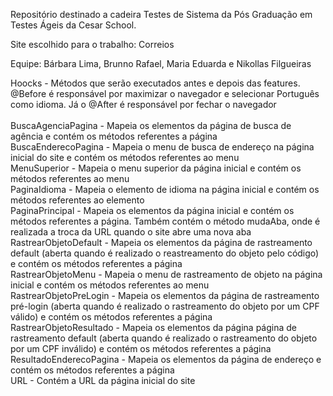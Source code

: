 Repositório destinado a cadeira Testes de Sistema da Pós Graduação em Testes Ágeis da Cesar School.

Site escolhido para o trabalho: Correios

Equipe: Bárbara Lima, Brunno Rafael, Maria Eduarda e Nikollas Filgueiras


Hoocks - Métodos que serão executados antes e depois das features. @Before é responsável por maximizar o navegador e selecionar Português como idioma. Já o @After é responsável por fechar o navegador <br>
<br>
BuscaAgenciaPagina - Mapeia os elementos da página de busca de agência e contém os métodos referentes a página <br>
BuscaEnderecoPagina - Mapeia o menu de busca de endereço na página inicial do site e contém os métodos referentes ao menu <br>
MenuSuperior - Mapeia o menu superior da página inicial e contém os métodos referentes ao menu <br>
PaginaIdioma - Mapeia o elemento de idioma na página inicial e contém os métodos referentes ao elemento <br>
PaginaPrincipal - Mapeia os elementos da página inicial e contém os métodos referentes a página. Também contém o método mudaAba, onde é realizada a troca da URL quando o site abre uma nova aba <br>
RastrearObjetoDefault - Mapeia os elementos da página de rastreamento default (aberta quando é realizado o reastreamento do objeto pelo código) e contém os métodos referentes a página <br>
RastrearObjetoMenu - Mapeia o menu de rastreamento de objeto na página inicial e contém os métodos referentes ao menu <br>
RastrearObjetoPreLogin - Mapeia os elementos da página de rastreamento pré-login (aberta quando é realizado o rastreamento do objeto por um CPF válido) e contém os métodos referentes a página <br>
RastrearObjetoResultado - Mapeia os elementos da página página de rastreamento default (aberta quando é realizado o rastreamento do objeto por um CPF inválido) e contém os métodos referentes a página <br>
ResultadoEnderecoPagina - Mapeia os elementos da página de endereço e contém os métodos referentes a página <br>
URL - Contém a URL da página inicial do site
